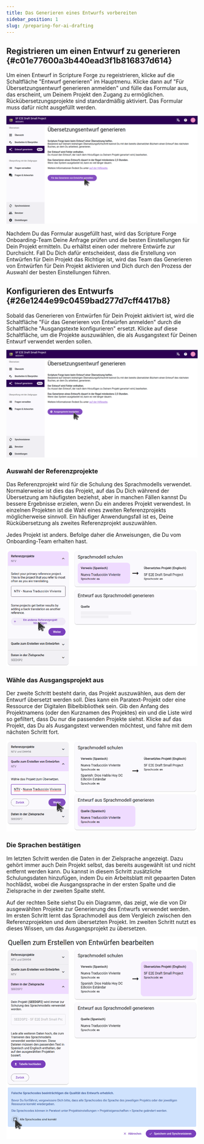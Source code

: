 ```yaml
---
title: Das Generieren eines Entwurfs vorbereiten
sidebar_position: 1
slug: /preparing-for-ai-drafting
---
```


## Registrieren um einen Entwurf zu generieren {#c01e77600a3b440ead3f1b816837d614}

Um einen Entwurf in Scripture Forge zu regeistrieren, klicke auf die Schaltfläche "Entwurf generieren" im Hauptmenu. Klicke dann auf "Für Übersetzungsentwurf generieren anmelden" und fülle das Formular aus, das erscheint, um Deinem Projekt den Zugang zu ermöglichen. Rückübersetzungsprojekte sind standardmäßig aktiviert. Das Formular muss dafür nicht ausgefüllt werden.

![](./sign_up_for_drafting.png)

Nachdem Du das Formular ausgefüllt hast, wird das Scripture Forge Onboarding-Team Deine Anfrage prüfen und die besten Einstellungen für Dein Projekt ermitteln. Du erhältst einen oder mehrere Entwürfe zur Durchsicht. Fall Du Dich dafür entscheidest, dass die Erstellung von Entwürfen für Dein Projekt das Richtige ist, wird das Team das Generieren von Entwürfen für Dein Projekt aktivieren und Dich durch den Prozess der Auswahl der besten Einstellungen führen.

## Konfigurieren des Entwurfs {#26e1244e99c0459bad277d7cff4417b8}

Sobald das Generieren von Entwürfen für Dein Projekt aktiviert ist, wird die Schaltfläche "Für das Generieren von Entwürfen anmelden" durch die Schaltfläche "Ausgangstexte konfigurieren" ersetzt. Klicke auf diese Schaltfläche, um die Projekte auszuwählen, die als Ausgangstext für Deinen Entwurf verwendet werden sollen.

![](./configure_sources_button.png)

### Auswahl der Referenzprojekte

Das Referenzprojekt wird für die Schulung des Sprachmodells verwendet. Normalerweise ist dies das Projekt, auf das Du Dich während der Übersetzung am häufigsten beziehst, aber in manchen Fällen kannst Du bessere Ergebnisse erzielen, wenn Du ein anderes Projekt verwendest. In einzelnen Projekten ist die Wahl eines zweiten Referenzprojekts möglicherweise sinnvoll. Ein häufiger Anwendungsfall ist es, Deine Rückübersetzung als zweites Referenzprojekt auszuwählen.

Jedes Projekt ist anders. Befolge daher die Anweisungen, die Du vom Onboarding-Team erhalten hast.

![](./configure_sources_draft_reference.png)

### Wähle das Ausgangsprojekt aus

Der zweite Schritt besteht darin, das Projekt auszuwählen, aus dem der Entwurf übersetzt werden soll. Dies kann ein Paratext-Projekt oder eine Ressource der Digitalen Bibelbibliothek sein. Gib den Anfang des Projektnamens (oder den Kurznamen des Projektes) ein und die Liste wird so gefiltert, dass Du nur die passenden Projekte siehst. Klicke auf das Projekt, das Du als Ausgangstext verwenden möchtest, und fahre mit dem nächsten Schritt fort.

![](./configure_sources_draft_source.png)

### Die Sprachen bestätigen

Im letzten Schritt werden die Daten in der Zielsprache angezeigt. Dazu gehört immer auch Dein Projekt selbst, das bereits ausgewählt ist und nicht entfernt werden kann. Du kannst in diesem Schritt zusätzliche Schulungsdaten hinzufügen, indem Du ein Arbeitsblatt mit gepaarten Daten hochlädst, wobei die Ausgangssprache in der ersten Spalte und die Zielsprache in der zweiten Spalte steht.

Auf der rechten Seite siehst Du ein Diagramm, das zeigt, wie die von Dir ausgewählten Projekte zur Generierung des Entwurfs verwendet werden. Im ersten Schritt lernt das Sprachmodell aus dem Vergleich zwischen den Referenzprojekten und dem übersetzten Projekt. Im zweiten Schritt nutzt es dieses Wissen, um das Ausgangsprojekt zu übersetzen.

![](./configure_sources_confirm_languages.png)